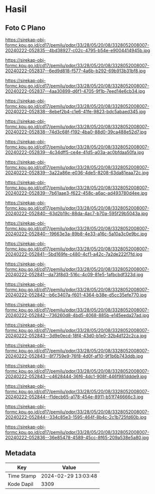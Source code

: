 # Hasil

## Foto C Plano

https://sirekap-obj-formc.kpu.go.id/cd17/pemilu/pdpr/33/28/05/20/08/3328052008007-20240222-052835--4bd38927-c02c-4795-b54e-e9004414945b.jpg

https://sirekap-obj-formc.kpu.go.id/cd17/pemilu/pdpr/33/28/05/20/08/3328052008007-20240222-052837--6ed9d818-f577-4a6b-b292-69b913b31bf8.jpg

https://sirekap-obj-formc.kpu.go.id/cd17/pemilu/pdpr/33/28/05/20/08/3328052008007-20240222-052837--4aa30899-d6f1-4705-9f1b-7eed14e6cb34.jpg

https://sirekap-obj-formc.kpu.go.id/cd17/pemilu/pdpr/33/28/05/20/08/3328052008007-20240222-052838--8ebef2b4-c1e6-41fe-9823-bdc5abaed345.jpg

https://sirekap-obj-formc.kpu.go.id/cd17/pemilu/pdpr/33/28/05/20/08/3328052008007-20240222-052838--74d3c68f-f192-4ba0-88d0-39ca488e52d7.jpg

https://sirekap-obj-formc.kpu.go.id/cd17/pemilu/pdpr/33/28/05/20/08/3328052008007-20240222-052839--4c34dff5-ce4e-41d5-a03a-ac0bfdaa50fa.jpg

https://sirekap-obj-formc.kpu.go.id/cd17/pemilu/pdpr/33/28/05/20/08/3328052008007-20240222-052839--3a22a86e-e036-4de5-8208-63da81eaa72c.jpg

https://sirekap-obj-formc.kpu.go.id/cd17/pemilu/pdpr/33/28/05/20/08/3328052008007-20240222-052839--7b61aae3-f622-458c-a6ac-ad493780d4ee.jpg

https://sirekap-obj-formc.kpu.go.id/cd17/pemilu/pdpr/33/28/05/20/08/3328052008007-20240222-052840--63d2b19c-88da-4ac7-b70a-595f29b5043a.jpg

https://sirekap-obj-formc.kpu.go.id/cd17/pemilu/pdpr/33/28/05/20/08/3328052008007-20240222-052840--19663e3a-89b8-4e33-a16c-5a10a3c0e9bc.jpg

https://sirekap-obj-formc.kpu.go.id/cd17/pemilu/pdpr/33/28/05/20/08/3328052008007-20240222-052841--5bd169fe-c480-4cf1-a42c-7a2de222f7fd.jpg

https://sirekap-obj-formc.kpu.go.id/cd17/pemilu/pdpr/33/28/05/20/08/3328052008007-20240222-052841--da73f8d3-516c-4c09-81e5-1afbcbdf323d.jpg

https://sirekap-obj-formc.kpu.go.id/cd17/pemilu/pdpr/33/28/05/20/08/3328052008007-20240222-052842--b6c3407a-f601-4364-b38e-d5cc35efe770.jpg

https://sirekap-obj-formc.kpu.go.id/cd17/pemilu/pdpr/33/28/05/20/08/3328052008007-20240222-052842--736260d8-4bd5-4068-885b-e145eeda27ad.jpg

https://sirekap-obj-formc.kpu.go.id/cd17/pemilu/pdpr/33/28/05/20/08/3328052008007-20240222-052843--3d9e0ecd-18f4-43d0-b1e0-32b4d122c2ca.jpg

https://sirekap-obj-formc.kpu.go.id/cd17/pemilu/pdpr/33/28/05/20/08/3328052008007-20240222-052843--8f7759e9-76f8-4d0f-af10-9f1b6b743ddb.jpg

https://sirekap-obj-formc.kpu.go.id/cd17/pemilu/pdpr/33/28/05/20/08/3328052008007-20240222-052843--c4628444-36f6-4dc1-908f-446f981ddde9.jpg

https://sirekap-obj-formc.kpu.go.id/cd17/pemilu/pdpr/33/28/05/20/08/3328052008007-20240222-052844--f1decb65-a178-454e-8911-b51f746666c3.jpg

https://sirekap-obj-formc.kpu.go.id/cd17/pemilu/pdpr/33/28/05/20/08/3328052008007-20240222-052844--334c85e3-1595-464f-8b4c-2c1b725fd60b.jpg

https://sirekap-obj-formc.kpu.go.id/cd17/pemilu/pdpr/33/28/05/20/08/3328052008007-20240222-052836--36e85478-4589-45cc-8f65-209a538e5a80.jpg


## Metadata

| Key        | Value               |
| ---------- | ------------------- |
| Time Stamp | 2024-02-29 13:03:48 |
| Kode Dapil | 3309                |



